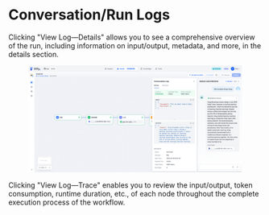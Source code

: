# Conversation/Run Logs

Clicking "View Log—Details" allows you to see a comprehensive overview of the run, including information on input/output, metadata, and more, in the details section.

<figure><img src="/en/.gitbook/assets/guides/workflow/debug_and_preview/log/output (8).png" alt=""><figcaption></figcaption></figure>

Clicking "View Log—Trace" enables you to review the input/output, token consumption, runtime duration, etc., of each node throughout the complete execution process of the workflow.
